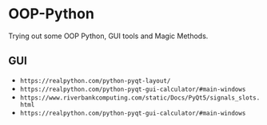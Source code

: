 # OOP-Python
Trying out some OOP Python, GUI tools and Magic Methods.
## GUI
* `https://realpython.com/python-pyqt-layout/`
* `https://realpython.com/python-pyqt-gui-calculator/#main-windows`
* `https://www.riverbankcomputing.com/static/Docs/PyQt5/signals_slots.html`
* `https://realpython.com/python-pyqt-gui-calculator/#main-windows`